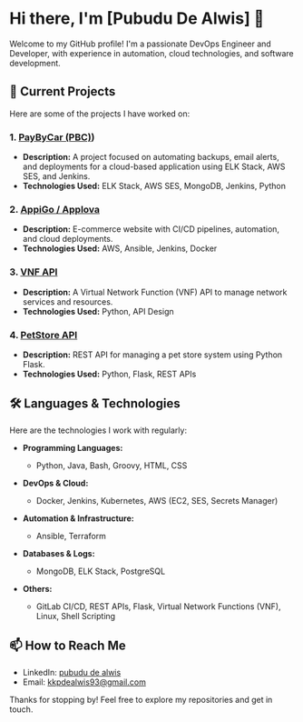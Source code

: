 

# Hi there, I'm [Pubudu De Alwis] 👋

Welcome to my GitHub profile! I'm a passionate DevOps Engineer and Developer, with experience in automation, cloud technologies, and software development.

## 🚀 Current Projects
Here are some of the projects I have worked on:

### 1. [PayByCar (PBC)](https://github.com/Verdeva))
   - **Description:** A project focused on automating backups, email alerts, and deployments for a cloud-based application using ELK Stack, AWS SES, and Jenkins.
   - **Technologies Used:** ELK Stack, AWS SES, MongoDB, Jenkins, Python

### 2. [AppiGo / Applova](https://github.com/your-repository-link)
   - **Description:** E-commerce website with CI/CD pipelines, automation, and cloud deployments.
   - **Technologies Used:** AWS, Ansible, Jenkins, Docker

### 3. [VNF API](https://github.com/your-repository-link)
   - **Description:** A Virtual Network Function (VNF) API to manage network services and resources.
   - **Technologies Used:** Python, API Design

### 4. [PetStore API](https://github.com/your-repository-link)
   - **Description:** REST API for managing a pet store system using Python Flask.
   - **Technologies Used:** Python, Flask, REST APIs

## 🛠️ Languages & Technologies
Here are the technologies I work with regularly:

- **Programming Languages:**  
   - Python, Java, Bash, Groovy, HTML, CSS

- **DevOps & Cloud:**  
   - Docker, Jenkins, Kubernetes, AWS (EC2, SES, Secrets Manager)

- **Automation & Infrastructure:**  
   - Ansible, Terraform

- **Databases & Logs:**  
   - MongoDB, ELK Stack, PostgreSQL

- **Others:**  
   - GitLab CI/CD, REST APIs, Flask, Virtual Network Functions (VNF), Linux, Shell Scripting

## 📫 How to Reach Me
- LinkedIn: [pubudu de alwis](https://www.linkedin.com/in/pubudu-de-alwis-40ba44122/)
- Email: [kkpdealwis93@gmail.com](mailto:kkpdealwis93@gmail.com)

Thanks for stopping by! Feel free to explore my repositories and get in touch.
